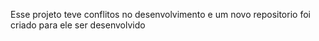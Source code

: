 Esse projeto teve conflitos no desenvolvimento e um novo repositorio foi criado para ele ser desenvolvido
